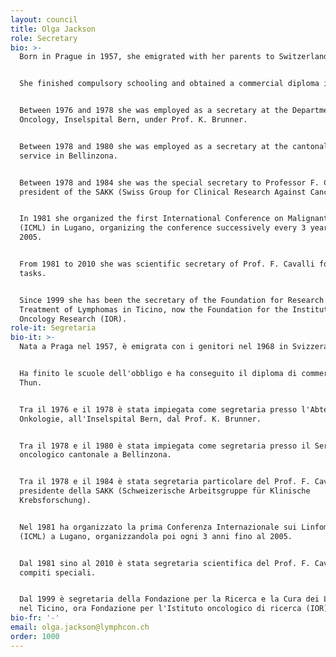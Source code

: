 ```yaml
---
layout: council
title: Olga Jackson
role: Secretary
bio: >-
  Born in Prague in 1957, she emigrated with her parents to Switzerland in 1968.


  She finished compulsory schooling and obtained a commercial diploma in Thun.


  Between 1976 and 1978 she was employed as a secretary at the Department of
  Oncology, Inselspital Bern, under Prof. K. Brunner.


  Between 1978 and 1980 she was employed as a secretary at the cantonal cancer
  service in Bellinzona.


  Between 1978 and 1984 she was the special secretary to Professor F. Cavalli,
  president of the SAKK (Swiss Group for Clinical Research Against Cancer).


  In 1981 she organized the first International Conference on Malignant Lymphoma
  (ICML) in Lugano, organizing the conference successively every 3 years until
  2005.


  From 1981 to 2010 she was scientific secretary of Prof. F. Cavalli for special
  tasks.


  Since 1999 she has been the secretary of the Foundation for Research and
  Treatment of Lymphomas in Ticino, now the Foundation for the Institute of
  Oncology Research (IOR).
role-it: Segretaria
bio-it: >-
  Nata a Praga nel 1957, è emigrata con i genitori nel 1968 in Svizzera.


  Ha finito le scuole dell'obbligo e ha conseguito il diploma di commercio a
  Thun.


  Tra il 1976 e il 1978 è stata impiegata come segretaria presso l'Abteilung für
  Onkologie, all'Inselspital Bern, dal Prof. K. Brunner.


  Tra il 1978 e il 1980 è stata impiegata come segretaria presso il Servizio
  oncologico cantonale a Bellinzona.


  Tra il 1978 e il 1984 è stata segretaria particolare del Prof. F. Cavalli,
  presidente della SAKK (Schweizerische Arbeitsgruppe für Klinische
  Krebsforschung).


  Nel 1981 ha organizzato la prima Conferenza Internazionale sui Linfomi Maligni
  (ICML) a Lugano, organizzandola poi ogni 3 anni fino al 2005.


  Dal 1981 sino al 2010 è stata segretaria scientifica del Prof. F. Cavalli per
  compiti speciali.


  Dal 1999 è segretaria della Fondazione per la Ricerca e la Cura dei Linfomi
  nel Ticino, ora Fondazione per l'Istituto oncologico di ricerca (IOR).
bio-fr: '-'
email: olga.jackson@lymphcon.ch
order: 1000
---
```


